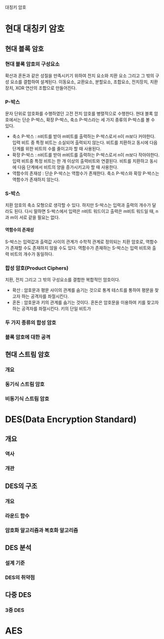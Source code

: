 대칭키 암호
# 현대 대칭키 암호
## 현대 블록 암호
### 현대 블록 암호의 구성요소
확산과 혼돈과 같은 성질을 만족시키기 위하여 전치 요소와 치환 요소 그리고 그 밖의 구성 요소를 결합하여 설계된다. 이동요소, 교환요소, 분할요소, 조합요소, 전치장치, 치환장치, XOR 연산의 조합으로 만들어진다.

### P-박스
문자 단위로 암호화를 수행하였던 고전 전치 암호를 병렬적으로 수행한다. 현대 블록 암호에서는 단순 P-박스, 확장 P-박스, 축소 P-박스라는 세 가지 종류의 P-박스를 볼 수 있다.
- 축소 P-박스 : n비트를 받아 m비트를 출력하는 P-박스로서 n이 m보다 커야한다. 입력 비트 중 특정 비트는 소실되어 출력되지 않는다. 비트를 치환하고 동시에 다음 단계를 위한 비트의 수를 줄이고자 할 때 사용된다.
- 확장 P-박스 : n비트를 받아 m비트를 출력하는 P-박스로서 n이 m보다 작아야한다. 입력 비트중 특정 비트는 한 개 이상의 출력비트와 연결된다. 비트를 치환하고 동시에 다음 단계에서 비트의 양을 증가시키고자 할 때 사용한다.
- 역함수의 존재성 : 단순 P-박스는 역함수가 존재한다. 축소 P-박스와 확장 P-박스는 역함수가 존재하지 않는다.

### S-박스
치환 암호의 축소 모형으로 생각할 수 있다. 하지만 S-박스는 입력과 출력의 개수가 달라도 된다. 다시 말하면 S-박스에서 입력은 n비트 워드이고 출력은 m비트 워드일 때, n과 m이 서로 같을 필요는 없다. 
#### 역함수의 존재성
S-박스는 입력값과 출력값 사이의 관계가 수학적 관계로 정의되는 치환 암호로, 역함수가 존재할 수도 존재하지 않을 수도 있다. 역함수가 존재하는 S-박스는 입력 비트와 출력 비트의 개수가 동일하다.

### 합성 암호(Product Ciphers)
치환, 전치 그리고 그 밖의 구성요소를 결합한 복합적인 암호이다.
- 확산 : 암호문과 평문 사이의 관계를 숨기는 것으로 통계 테스트를 통하여 평문을 찾고자 하는 공격자를 좌절시킨다.
- 혼돈 : 암호문과 키의 관계를 숨기는 것이다. 혼돈은 암호문을 이용하여 키를 찾고자 하는 공격자를 좌절시킨다. 키의 단일 비트가

### 두 가지 종류의 합성 암호

### 블록 암호에 대한 공격

## 현대 스트림 암호
### 개요
### 동기식 스트림 암호
### 비동기식 스트림 암호

# DES(Data Encryption Standard)
## 개요
### 역사

### 개관


## DES의 구조
### 개요
### 라운드 함수
### 암호화 알고리즘과 복호화 알고리즘

## DES 분석
### 설계 기준
### DES의 취약점

## 다중 DES
### 3중 DES

# AES
